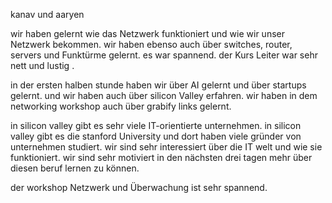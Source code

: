 kanav und aaryen

wir haben gelernt wie das Netzwerk funktioniert und wie wir unser Netzwerk bekommen. wir haben ebenso auch über switches, router, servers und Funktürme gelernt. es war spannend. der Kurs Leiter war sehr nett und lustig .

in der ersten halben stunde haben wir über AI gelernt und über startups gelernt. und wir haben auch über silicon Valley erfahren.
wir haben in dem networking workshop auch über grabify links gelernt. 

in silicon valley gibt es sehr viele IT-orientierte unternehmen. in silicon valley gibt es die stanford University und dort haben viele gründer von unternehmen studiert.
wir sind sehr interessiert über die IT welt und wie sie funktioniert. wir sind sehr motiviert in den nächsten drei tagen mehr über diesen beruf lernen zu können.

der workshop Netzwerk und Überwachung ist sehr spannend. 
